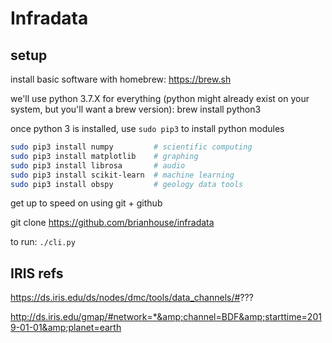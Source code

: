 # Infradata


## setup

install basic software with homebrew: https://brew.sh

we'll use python 3.7.X for everything (python might already exist on your system, but you'll want a brew version): brew install python3

once python 3 is installed, use `sudo pip3` to install python modules

```bash
sudo pip3 install numpy         # scientific computing
sudo pip3 install matplotlib    # graphing
sudo pip3 install librosa       # audio
sudo pip3 install scikit-learn  # machine learning
sudo pip3 install obspy         # geology data tools
```

get up to speed on using git + github

git clone https://github.com/brianhouse/infradata

to run: `./cli.py`


## IRIS refs

https://ds.iris.edu/ds/nodes/dmc/tools/data_channels/#???

http://ds.iris.edu/gmap/#network=*&amp;channel=BDF&amp;starttime=2019-01-01&amp;planet=earth
